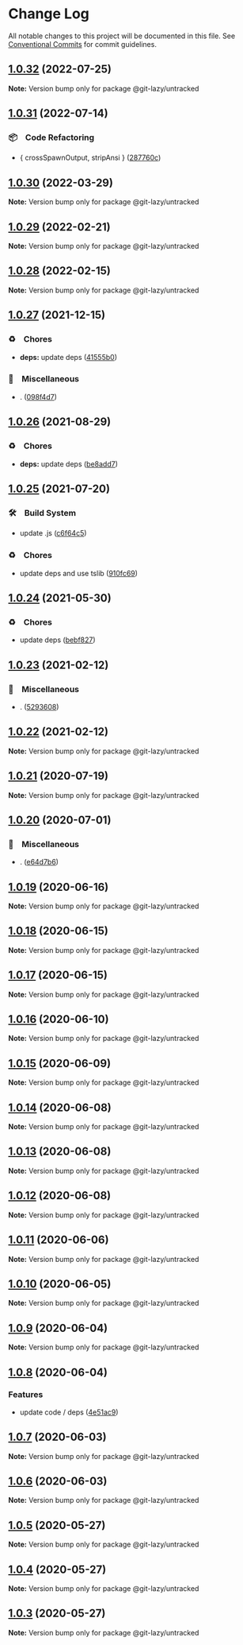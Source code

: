 # Change Log

All notable changes to this project will be documented in this file.
See [Conventional Commits](https://conventionalcommits.org) for commit guidelines.

## [1.0.32](https://github.com/bluelovers/ws-git-lazy/compare/@git-lazy/untracked@1.0.31...@git-lazy/untracked@1.0.32) (2022-07-25)

**Note:** Version bump only for package @git-lazy/untracked





## [1.0.31](https://github.com/bluelovers/ws-git-lazy/compare/@git-lazy/untracked@1.0.30...@git-lazy/untracked@1.0.31) (2022-07-14)


### 📦　Code Refactoring

* { crossSpawnOutput, stripAnsi } ([287760c](https://github.com/bluelovers/ws-git-lazy/commit/287760c0cc6a540a6d7e2d561afeb9ba5d737d8f))





## [1.0.30](https://github.com/bluelovers/ws-git-lazy/compare/@git-lazy/untracked@1.0.29...@git-lazy/untracked@1.0.30) (2022-03-29)

**Note:** Version bump only for package @git-lazy/untracked





## [1.0.29](https://github.com/bluelovers/ws-git-lazy/compare/@git-lazy/untracked@1.0.28...@git-lazy/untracked@1.0.29) (2022-02-21)

**Note:** Version bump only for package @git-lazy/untracked





## [1.0.28](https://github.com/bluelovers/ws-git-lazy/compare/@git-lazy/untracked@1.0.27...@git-lazy/untracked@1.0.28) (2022-02-15)

**Note:** Version bump only for package @git-lazy/untracked





## [1.0.27](https://github.com/bluelovers/ws-git-lazy/compare/@git-lazy/untracked@1.0.26...@git-lazy/untracked@1.0.27) (2021-12-15)


### ♻️　Chores

* **deps:** update deps ([41555b0](https://github.com/bluelovers/ws-git-lazy/commit/41555b057f607358bfc81ef6cd0e4b087ef76fba))


### 🔖　Miscellaneous

* . ([098f4d7](https://github.com/bluelovers/ws-git-lazy/commit/098f4d705517f0efeef7ef5e9a15c0a16038bb4b))





## [1.0.26](https://github.com/bluelovers/ws-git-lazy/compare/@git-lazy/untracked@1.0.25...@git-lazy/untracked@1.0.26) (2021-08-29)


### ♻️　Chores

* **deps:** update deps ([be8add7](https://github.com/bluelovers/ws-git-lazy/commit/be8add78b800730f5056f777b1a94dcf329801ea))





## [1.0.25](https://github.com/bluelovers/ws-git-lazy/compare/@git-lazy/untracked@1.0.24...@git-lazy/untracked@1.0.25) (2021-07-20)


### 🛠　Build System

* update .js ([c6f64c5](https://github.com/bluelovers/ws-git-lazy/commit/c6f64c52d8aafa63d2e4424bdc36192fe413733f))


### ♻️　Chores

* update deps and use tslib ([910fc69](https://github.com/bluelovers/ws-git-lazy/commit/910fc69537675a16bd0c27bf8d6878196eee51d6))





## [1.0.24](https://github.com/bluelovers/ws-git-lazy/compare/@git-lazy/untracked@1.0.23...@git-lazy/untracked@1.0.24) (2021-05-30)


### ♻️　Chores

* update deps ([bebf827](https://github.com/bluelovers/ws-git-lazy/commit/bebf827337a43b26600b329275000e43bc9707a7))





## [1.0.23](https://github.com/bluelovers/ws-git-lazy/compare/@git-lazy/untracked@1.0.22...@git-lazy/untracked@1.0.23) (2021-02-12)


### 🔖　Miscellaneous

* . ([5293608](https://github.com/bluelovers/ws-git-lazy/commit/529360849e1fb6e74278be035363614635572081))





## [1.0.22](https://github.com/bluelovers/ws-git-lazy/compare/@git-lazy/untracked@1.0.21...@git-lazy/untracked@1.0.22) (2021-02-12)

**Note:** Version bump only for package @git-lazy/untracked





## [1.0.21](https://github.com/bluelovers/ws-git-lazy/compare/@git-lazy/untracked@1.0.20...@git-lazy/untracked@1.0.21) (2020-07-19)

**Note:** Version bump only for package @git-lazy/untracked





## [1.0.20](https://github.com/bluelovers/ws-git-lazy/compare/@git-lazy/untracked@1.0.19...@git-lazy/untracked@1.0.20) (2020-07-01)


### 🔖　Miscellaneous

* . ([e64d7b6](https://github.com/bluelovers/ws-git-lazy/commit/e64d7b630e602b519955a36b77bdc0dd7de6d981))





## [1.0.19](https://github.com/bluelovers/ws-git-lazy/compare/@git-lazy/untracked@1.0.18...@git-lazy/untracked@1.0.19) (2020-06-16)

**Note:** Version bump only for package @git-lazy/untracked





## [1.0.18](https://github.com/bluelovers/ws-git-lazy/compare/@git-lazy/untracked@1.0.17...@git-lazy/untracked@1.0.18) (2020-06-15)

**Note:** Version bump only for package @git-lazy/untracked





## [1.0.17](https://github.com/bluelovers/ws-git-lazy/compare/@git-lazy/untracked@1.0.16...@git-lazy/untracked@1.0.17) (2020-06-15)

**Note:** Version bump only for package @git-lazy/untracked





## [1.0.16](https://github.com/bluelovers/ws-git-lazy/compare/@git-lazy/untracked@1.0.15...@git-lazy/untracked@1.0.16) (2020-06-10)

**Note:** Version bump only for package @git-lazy/untracked





## [1.0.15](https://github.com/bluelovers/ws-git-lazy/compare/@git-lazy/untracked@1.0.14...@git-lazy/untracked@1.0.15) (2020-06-09)

**Note:** Version bump only for package @git-lazy/untracked





## [1.0.14](https://github.com/bluelovers/ws-git-lazy/compare/@git-lazy/untracked@1.0.13...@git-lazy/untracked@1.0.14) (2020-06-08)

**Note:** Version bump only for package @git-lazy/untracked





## [1.0.13](https://github.com/bluelovers/ws-git-lazy/compare/@git-lazy/untracked@1.0.12...@git-lazy/untracked@1.0.13) (2020-06-08)

**Note:** Version bump only for package @git-lazy/untracked





## [1.0.12](https://github.com/bluelovers/ws-git-lazy/compare/@git-lazy/untracked@1.0.11...@git-lazy/untracked@1.0.12) (2020-06-08)

**Note:** Version bump only for package @git-lazy/untracked





## [1.0.11](https://github.com/bluelovers/ws-git-lazy/compare/@git-lazy/untracked@1.0.10...@git-lazy/untracked@1.0.11) (2020-06-06)

**Note:** Version bump only for package @git-lazy/untracked





## [1.0.10](https://github.com/bluelovers/ws-git-lazy/compare/@git-lazy/untracked@1.0.9...@git-lazy/untracked@1.0.10) (2020-06-05)

**Note:** Version bump only for package @git-lazy/untracked





## [1.0.9](https://github.com/bluelovers/ws-git-lazy/compare/@git-lazy/untracked@1.0.8...@git-lazy/untracked@1.0.9) (2020-06-04)

**Note:** Version bump only for package @git-lazy/untracked





## [1.0.8](https://github.com/bluelovers/ws-git-lazy/compare/@git-lazy/untracked@1.0.7...@git-lazy/untracked@1.0.8) (2020-06-04)


### Features

* update code / deps ([4e51ac9](https://github.com/bluelovers/ws-git-lazy/commit/4e51ac92473ecd9d855c0fdbe52530a1b9d4ca82))





## [1.0.7](https://github.com/bluelovers/ws-git-lazy/compare/@git-lazy/untracked@1.0.6...@git-lazy/untracked@1.0.7) (2020-06-03)

**Note:** Version bump only for package @git-lazy/untracked





## [1.0.6](https://github.com/bluelovers/ws-git-lazy/compare/@git-lazy/untracked@1.0.5...@git-lazy/untracked@1.0.6) (2020-06-03)

**Note:** Version bump only for package @git-lazy/untracked





## [1.0.5](https://github.com/bluelovers/ws-git-lazy/compare/@git-lazy/untracked@1.0.4...@git-lazy/untracked@1.0.5) (2020-05-27)

**Note:** Version bump only for package @git-lazy/untracked





## [1.0.4](https://github.com/bluelovers/ws-git-lazy/compare/@git-lazy/untracked@1.0.3...@git-lazy/untracked@1.0.4) (2020-05-27)

**Note:** Version bump only for package @git-lazy/untracked





## [1.0.3](https://github.com/bluelovers/ws-git-lazy/compare/@git-lazy/untracked@1.0.2...@git-lazy/untracked@1.0.3) (2020-05-27)

**Note:** Version bump only for package @git-lazy/untracked
